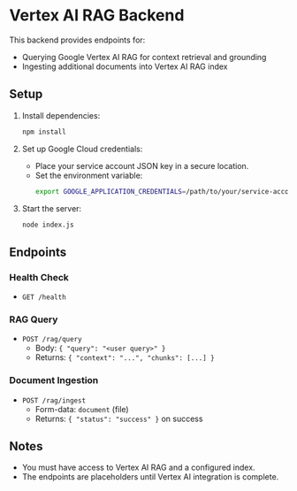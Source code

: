 # Vertex AI RAG Backend

This backend provides endpoints for:
- Querying Google Vertex AI RAG for context retrieval and grounding
- Ingesting additional documents into Vertex AI RAG index

## Setup

1. Install dependencies:
   ```bash
   npm install
   ```

2. Set up Google Cloud credentials:
   - Place your service account JSON key in a secure location.
   - Set the environment variable:
     ```bash
     export GOOGLE_APPLICATION_CREDENTIALS=/path/to/your/service-account.json
     ```

3. Start the server:
   ```bash
   node index.js
   ```

## Endpoints

### Health Check
- `GET /health`

### RAG Query
- `POST /rag/query`
  - Body: `{ "query": "<user query>" }`
  - Returns: `{ "context": "...", "chunks": [...] }`

### Document Ingestion
- `POST /rag/ingest`
  - Form-data: `document` (file)
  - Returns: `{ "status": "success" }` on success

## Notes
- You must have access to Vertex AI RAG and a configured index.
- The endpoints are placeholders until Vertex AI integration is complete. 